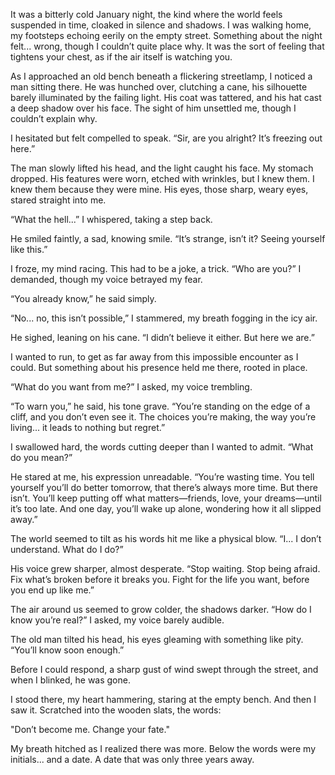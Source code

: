 It was a bitterly cold January night, the kind where the world feels suspended in time, cloaked in silence and shadows. I was walking home, my footsteps echoing eerily on the empty street. Something about the night felt... wrong, though I couldn’t quite place why. It was the sort of feeling that tightens your chest, as if the air itself is watching you.

As I approached an old bench beneath a flickering streetlamp, I noticed a man sitting there. He was hunched over, clutching a cane, his silhouette barely illuminated by the failing light. His coat was tattered, and his hat cast a deep shadow over his face. The sight of him unsettled me, though I couldn’t explain why.

I hesitated but felt compelled to speak. “Sir, are you alright? It’s freezing out here.”

The man slowly lifted his head, and the light caught his face. My stomach dropped. His features were worn, etched with wrinkles, but I knew them. I knew them because they were mine. His eyes, those sharp, weary eyes, stared straight into me.

“What the hell...” I whispered, taking a step back.

He smiled faintly, a sad, knowing smile. “It’s strange, isn’t it? Seeing yourself like this.”

I froze, my mind racing. This had to be a joke, a trick. “Who are you?” I demanded, though my voice betrayed my fear.

“You already know,” he said simply.

“No... no, this isn’t possible,” I stammered, my breath fogging in the icy air.

He sighed, leaning on his cane. “I didn’t believe it either. But here we are.”

I wanted to run, to get as far away from this impossible encounter as I could. But something about his presence held me there, rooted in place.

“What do you want from me?” I asked, my voice trembling.

“To warn you,” he said, his tone grave. “You’re standing on the edge of a cliff, and you don’t even see it. The choices you’re making, the way you’re living... it leads to nothing but regret.”

I swallowed hard, the words cutting deeper than I wanted to admit. “What do you mean?”

He stared at me, his expression unreadable. “You’re wasting time. You tell yourself you’ll do better tomorrow, that there’s always more time. But there isn’t. You’ll keep putting off what matters—friends, love, your dreams—until it’s too late. And one day, you’ll wake up alone, wondering how it all slipped away.”

The world seemed to tilt as his words hit me like a physical blow. “I... I don’t understand. What do I do?”

His voice grew sharper, almost desperate. “Stop waiting. Stop being afraid. Fix what’s broken before it breaks you. Fight for the life you want, before you end up like me.”

The air around us seemed to grow colder, the shadows darker. “How do I know you’re real?” I asked, my voice barely audible.

The old man tilted his head, his eyes gleaming with something like pity. “You’ll know soon enough.”

Before I could respond, a sharp gust of wind swept through the street, and when I blinked, he was gone.

I stood there, my heart hammering, staring at the empty bench. And then I saw it. Scratched into the wooden slats, the words:

"Don’t become me. Change your fate."

My breath hitched as I realized there was more. Below the words were my initials... and a date. A date that was only three years away.

